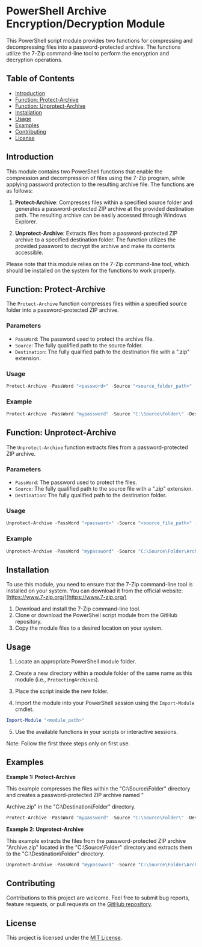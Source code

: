# PowerShell Archive Encryption/Decryption Module

This PowerShell script module provides two functions for compressing and decompressing files into a password-protected archive. The functions utilize the 7-Zip command-line tool to perform the encryption and decryption operations.

## Table of Contents

- [Introduction](#introduction)
- [Function: Protect-Archive](#function-protect-archive)
- [Function: Unprotect-Archive](#function-unprotect-archive)
- [Installation](#installation)
- [Usage](#usage)
- [Examples](#examples)
- [Contributing](#contributing)
- [License](#license)

## Introduction

This module contains two PowerShell functions that enable the compression and decompression of files using the 7-Zip program, while applying password protection to the resulting archive file. The functions are as follows:

1. **Protect-Archive**: Compresses files within a specified source folder and generates a password-protected ZIP archive at the provided destination path. The resulting archive can be easily accessed through Windows Explorer.

2. **Unprotect-Archive**: Extracts files from a password-protected ZIP archive to a specified destination folder. The function utilizes the provided password to decrypt the archive and make its contents accessible.

Please note that this module relies on the 7-Zip command-line tool, which should be installed on the system for the functions to work properly.

## Function: Protect-Archive

The `Protect-Archive` function compresses files within a specified source folder into a password-protected ZIP archive.

### Parameters

- `PassWord`: The password used to protect the archive file.
- `Source`: The fully qualified path to the source folder.
- `Destination`: The fully qualified path to the destination file with a ".zip" extension.

### Usage

```powershell
Protect-Archive -PassWord "<password>" -Source "<source_folder_path>" -Destination "<destination_file_path>"
```

### Example

```powershell
Protect-Archive -PassWord "mypassword" -Source "C:\Source\Folder\" -Destination "C:\Destination\Folder\Archive.zip"
```

## Function: Unprotect-Archive

The `Unprotect-Archive` function extracts files from a password-protected ZIP archive.

### Parameters

- `PassWord`: The password used to protect the files.
- `Source`: The fully qualified path to the source file with a ".zip" extension.
- `Destination`: The fully qualified path to the destination folder.

### Usage

```powershell
Unprotect-Archive -PassWord "<password>" -Source "<source_file_path>" -Destination "<destination_folder_path>"
```

### Example

```powershell
Unprotect-Archive -PassWord "mypassword" -Source "C:\Source\Folder\Archive.zip" -Destination "C:\Destination\Folder\"
```

## Installation

To use this module, you need to ensure that the 7-Zip command-line tool is installed on your system. You can download it from the official website: [https://www.7-zip.org/](https://www.7-zip.org/)

1. Download and install the 7-Zip command-line tool.
2. Clone or download the PowerShell script module from the GitHub repository.
3. Copy the module files to a desired location on your system.

## Usage

1. Locate an appropriate PowerShell module folder.

2. Create a new directory within a module folder of the same name as this module (i.e., `ProtectingArchives`).

3. Place the script inside the new folder.

4. Import the module into your PowerShell session using the `Import-Module` cmdlet.

```powershell
Import-Module "<module_path>"
```

5. Use the available functions in your scripts or interactive sessions.

Note: Follow the first three steps only on first use.

## Examples

**Example 1: Protect-Archive**

This example compresses the files within the "C:\Source\Folder\" directory and creates a password-protected ZIP archive named "

Archive.zip" in the "C:\Destination\Folder\" directory.

```powershell
Protect-Archive -PassWord "mypassword" -Source "C:\Source\Folder\" -Destination "C:\Destination\Folder\Archive.zip"
```

**Example 2: Unprotect-Archive**

This example extracts the files from the password-protected ZIP archive "Archive.zip" located in the "C:\Source\Folder\" directory and extracts them to the "C:\Destination\Folder\" directory.

```powershell
Unprotect-Archive -PassWord "mypassword" -Source "C:\Source\Folder\Archive.zip" -Destination "C:\Destination\Folder\"
```

## Contributing

Contributions to this project are welcome. Feel free to submit bug reports, feature requests, or pull requests on the [GitHub repository](<repository_link>).

## License

This project is licensed under the [MIT License](<license_link>).
